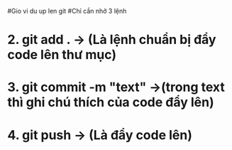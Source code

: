 #Gio vi du up len git
#Chỉ cần nhở 3 lệnh
# 2. git add . -> (Là lệnh chuẩn bị đẩy code lên thư mục)
# 3. git commit -m "text" ->(trong text thì ghi chú thích của code đẩy lên)
# 4. git push -> (Là đẩy code lên)
